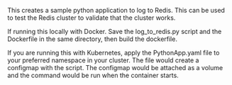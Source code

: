 This creates a sample python application to log to Redis. This can be used to test the Redis cluster to validate that the cluster works.

If running this locally with Docker. Save the log_to_redis.py script and the Dockerfile in the same directory, then build the dockerfile.

If you are running this with Kubernetes, apply the PythonApp.yaml file to your preferred namespace in your cluster.
The file would create a configmap with the script. The configmap would be attached as a volume and the command would be run when the container starts.